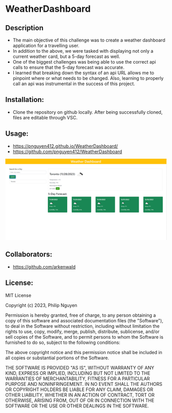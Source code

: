 # WeatherDashboard
## Description
- The main objective of this challenge was to create a weather dashboard application for a travelling user.
- In addition to the above, we were tasked with displaying not only a current weather card, but a 5-day forecast as well.
- One of the biggest challenges was being able to use the correct api calls to ensure that the 5-day forecast was accurate.
- I learned that breaking down the syntax of an api URL allows me to pinpoint where or what needs to be changed. Also, learning to properly call an api was instrumental in the success of this project.

## Installation:
- Clone the repository on github locally. After being successfully cloned, files are editable through VSC.

## Usage:
- https://pnguyen412.github.io/WeatherDashboard/
- https://github.com/pnguyen412/WeatherDashboard
  
 ![screenshot1](assets/images/Screenshot1.png)

   
## Collaborators:
- https://github.com/arkenwald

## License:
MIT License

Copyright (c) 2023, Philip Nguyen

Permission is hereby granted, free of charge, to any person obtaining a copy
of this software and associated documentation files (the "Software"), to deal
in the Software without restriction, including without limitation the rights
to use, copy, modify, merge, publish, distribute, sublicense, and/or sell
copies of the Software, and to permit persons to whom the Software is
furnished to do so, subject to the following conditions:

The above copyright notice and this permission notice shall be included in all
copies or substantial portions of the Software.

THE SOFTWARE IS PROVIDED "AS IS", WITHOUT WARRANTY OF ANY KIND, EXPRESS OR
IMPLIED, INCLUDING BUT NOT LIMITED TO THE WARRANTIES OF MERCHANTABILITY,
FITNESS FOR A PARTICULAR PURPOSE AND NONINFRINGEMENT. IN NO EVENT SHALL THE
AUTHORS OR COPYRIGHT HOLDERS BE LIABLE FOR ANY CLAIM, DAMAGES OR OTHER
LIABILITY, WHETHER IN AN ACTION OF CONTRACT, TORT OR OTHERWISE, ARISING FROM,
OUT OF OR IN CONNECTION WITH THE SOFTWARE OR THE USE OR OTHER DEALINGS IN THE
SOFTWARE.
